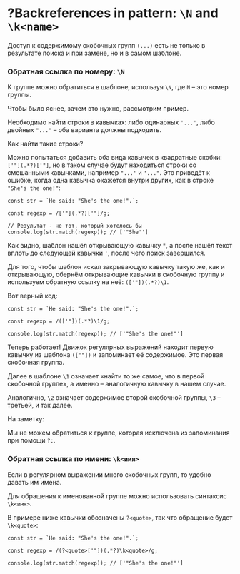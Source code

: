 # ?Backreferences in pattern: `\N` and `\k<name>`

Доступ к содержимому скобочных групп `(...)` есть не только в результате поиска и при замене, но и в самом шаблоне.

### Обратная ссылка по номеру: `\N`

К группе можно обратиться в шаблоне, используя `\N`, где `N` – это номер группы.

Чтобы было яснее, зачем это нужно, рассмотрим пример.

Необходимо найти строки в кавычках: либо одинарных `'...'`, либо двойных `"..."` – оба варианта должны подходить.

Как найти такие строки?

Можно попытаться добавить оба вида кавычек в квадратные скобки: `['"](.*?)['"]`, но в таком случае будут находиться строки со смешанными кавычками, например `"...'` и `'..."`. Это приведёт к ошибке, когда одна кавычка окажется внутри других, как в строке `"She's the one!"`:

~~~
const str = `He said: "She's the one!".`;

const regexp = /['"](.*?)['"]/g;

// Результат - не тот, который хотелось бы
console.log(str.match(regexp)); // ['"She'']
~~~

Как видно, шаблон нашёл открывающую кавычку `"`, а после нашёл текст вплоть до следующей кавычки `'`, после чего поиск завершился.

Для того, чтобы шаблон искал закрывающую кавычку такую же, как и открывающую, обернём открывающие кавычки в скобочную группу и используем обратную ссылку на неё: `(['"])(.*?)\1`.

Вот верный код:

~~~
const str = `He said: "She's the one!".`;

const regexp = /(['"])(.*?)\1/g;

console.log(str.match(regexp)); // ['"She's the one!"']
~~~

Теперь работает! Движок регулярных выражений находит первую кавычку из шаблона `(['"])` и запоминает её содержимое. Это первая скобочная группа.

Далее в шаблоне `\1` означает «найти то же самое, что в первой скобочной группе», а именно – аналогичную кавычку в нашем случае.

Аналогично, `\2` означает содержимое второй скобочной группы, `\3` – третьей, и так далее.

На заметку:

Мы не можем обратиться к группе, которая исключена из запоминания при помощи `?:`.

### Обратная ссылка по имени: `\k<имя>`

Если в регулярном выражении много скобочных групп, то удобно давать им имена.

Для обращения к именованной группе можно использовать синтаксис `\k<имя>`.

В примере ниже кавычки обозначены `?<quote>`, так что обращение будет `\k<quote>`:

~~~
const str = `He said: "She's the one!".`;

const regexp = /(?<quote>['"])(.*?)\k<quote>/g;

console.log(str.match(regexp)); // ['"She's the one!"']
~~~
